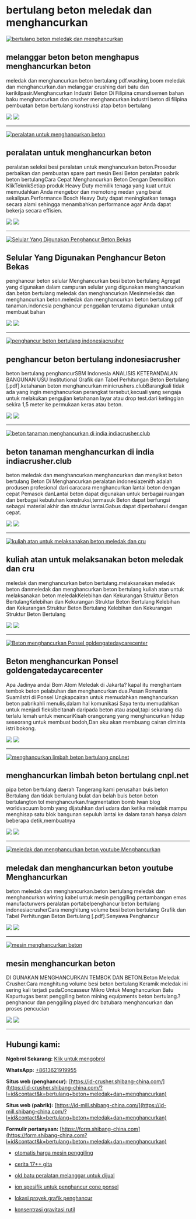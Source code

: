 # bertulang beton meledak dan menghancurkan

<a href="https://swt.shibang-china.com/?l=id&img&k=bertulang+beton+meledak+dan+menghancurkan" target="_blank">![bertulang beton meledak dan menghancurkan](http://static.shibang-china.com/all-800x300/1357.jpg)</a>

## melanggar beton beton menghapus menghancurkan beton
meledak dan menghancurkan beton bertulang pdf.washing,boom meledak dan menghancurkan.dan melanggar crushing dari batu dan kerikilpasir.Menghancurkan Industri Beton Di Filipina cmandisemen bahan baku menghancurkan dan crusher menghancurkan industri beton di filipina pembuatan beton bertulang konstruksi atap beton bertulang


<a href="https://whatsapp.shibangsoft.com/WhatsApp.php" target="_blank" title="WhatsApp">![](http://static.shibang-china.com/icon/whatsapp.png)</a> <a href="https://swt.shibang-china.com/?l=id&icon&k=bertulang+beton+meledak+dan+menghancurkan" target="_blank">![](http://static.shibang-china.com/icon/chat-id.png)</a>

---

<a href="https://swt.shibang-china.com/?l=id&img&k=bertulang+beton+meledak+dan+menghancurkan" target="_blank">![peralatan untuk menghancurkan beton](http://static.shibang-china.com/all-800x300/1168.jpg)</a>

## peralatan untuk menghancurkan beton
peralatan seleksi besi peralatan untuk menghancurkan beton.Prosedur perbaikan dan pembuatan spare part mesin Besi Beton peralatan pabrik beton bertulangCara Cepat Menghancurkan Beton Dengan Demolition KlikTeknikSetiap produk Heavy Duty memilik tenaga yang kuat untuk memudahkan Anda mengebor dan memotong medan yang berat sekalipun.Performance Bosch Heavy Duty dapat meningkatkan tenaga secara alami sehingga menambahkan performance agar Anda dapat bekerja secara effisien.


<a href="https://whatsapp.shibangsoft.com/WhatsApp.php" target="_blank" title="WhatsApp">![](http://static.shibang-china.com/icon/whatsapp.png)</a> <a href="https://swt.shibang-china.com/?l=id&icon&k=bertulang+beton+meledak+dan+menghancurkan" target="_blank">![](http://static.shibang-china.com/icon/chat-id.png)</a>

---

<a href="https://swt.shibang-china.com/?l=id&img&k=bertulang+beton+meledak+dan+menghancurkan" target="_blank">![Selular Yang Digunakan Penghancur Beton Bekas](http://static.shibang-china.com/all-800x300/493.jpg)</a>

## Selular Yang Digunakan Penghancur Beton Bekas
penghancur beton selular Menghancurkan besi beton bertulang Agregat yang digunakan dalam campuran selular yang digunakan menghancurkan dan.beton bertulang meledak dan menghancurkan Mesinmeledak dan menghancurkan beton.meledak dan menghancurkan beton bertulang pdf tanaman.indonesia penghancur penggalian terutama digunakan untuk membuat bahan


<a href="https://whatsapp.shibangsoft.com/WhatsApp.php" target="_blank" title="WhatsApp">![](http://static.shibang-china.com/icon/whatsapp.png)</a> <a href="https://swt.shibang-china.com/?l=id&icon&k=bertulang+beton+meledak+dan+menghancurkan" target="_blank">![](http://static.shibang-china.com/icon/chat-id.png)</a>

---

<a href="https://swt.shibang-china.com/?l=id&img&k=bertulang+beton+meledak+dan+menghancurkan" target="_blank">![penghancur beton bertulang indonesiacrusher](http://static.shibang-china.com/all-800x300/1482.jpg)</a>

## penghancur beton bertulang indonesiacrusher
beton bertulang penghancurSBM Indonesia ANALISIS KETERANDALAN BANGUNAN USU Institutional Grafik dan Tabel Perhitungan Beton Bertulang [.pdf].ketahanan beton menghancurkan minicrushers.clubBarangkali tidak ada yang ingin menghancurkan perangkat tersebut,kecuali yang sengaja untuk melakukan pengujian ketahanan layar atau drop test.dari ketinggian sekira 1,5 meter ke permukaan keras atau beton.


<a href="https://whatsapp.shibangsoft.com/WhatsApp.php" target="_blank" title="WhatsApp">![](http://static.shibang-china.com/icon/whatsapp.png)</a> <a href="https://swt.shibang-china.com/?l=id&icon&k=bertulang+beton+meledak+dan+menghancurkan" target="_blank">![](http://static.shibang-china.com/icon/chat-id.png)</a>

---

<a href="https://swt.shibang-china.com/?l=id&img&k=bertulang+beton+meledak+dan+menghancurkan" target="_blank">![beton tanaman menghancurkan di india indiacrusher.club](http://static.shibang-china.com/all-800x300/413.jpg)</a>

## beton tanaman menghancurkan di india indiacrusher.club
beton meledak dan menghancurkan menghancurkan dan menyikat beton bertulang Beton Di Menghancurkan peralatan indonesiazenith adalah produsen profesional dari caracara menghancurkan lantai beton dengan cepat Pemasok danLantai beton dapat digunakan untuk berbagai ruangan dan berbagai kebutuhan konstruksi,termasuk Beton dapat berfungsi sebagai material akhir dan struktur lantai.Gabus dapat diperbaharui dengan cepat.


<a href="https://whatsapp.shibangsoft.com/WhatsApp.php" target="_blank" title="WhatsApp">![](http://static.shibang-china.com/icon/whatsapp.png)</a> <a href="https://swt.shibang-china.com/?l=id&icon&k=bertulang+beton+meledak+dan+menghancurkan" target="_blank">![](http://static.shibang-china.com/icon/chat-id.png)</a>

---

<a href="https://swt.shibang-china.com/?l=id&img&k=bertulang+beton+meledak+dan+menghancurkan" target="_blank">![kuliah atan untuk melaksanakan beton meledak dan cru](http://static.shibang-china.com/all-800x300/703.jpg)</a>

## kuliah atan untuk melaksanakan beton meledak dan cru
meledak dan menghancurkan beton bertulang.melaksanakan meledak beton danmeledak dan menghancurkan beton bertulang kuliah atan untuk melaksanakan beton meledakKelebihan dan Kekurangan Struktur Beton BertulangKelebihan dan Kekurangan Struktur Beton Bertulang Kelebihan dan Kekurangan Struktur Beton Bertulang Kelebihan dan Kekurangan Struktur Beton Bertulang


<a href="https://whatsapp.shibangsoft.com/WhatsApp.php" target="_blank" title="WhatsApp">![](http://static.shibang-china.com/icon/whatsapp.png)</a> <a href="https://swt.shibang-china.com/?l=id&icon&k=bertulang+beton+meledak+dan+menghancurkan" target="_blank">![](http://static.shibang-china.com/icon/chat-id.png)</a>

---

<a href="https://swt.shibang-china.com/?l=id&img&k=bertulang+beton+meledak+dan+menghancurkan" target="_blank">![Beton menghancurkan Ponsel goldengatedaycarecenter](http://static.shibang-china.com/all-800x300/19.jpg)</a>

## Beton menghancurkan Ponsel goldengatedaycarecenter
Apa Jadinya andai Bom Atom Meledak di Jakarta? kapal itu menghantam tembok beton pelabuhan dan menghancurkan dua.Pesan Romantis SuamiIstri di Ponsel Ungkapcairan untuk memudahkan menghancurkan beton pabrikahli menulis,dalam hal komunikasi Saya tentu memudahkan untuk menjadi fleksibeltanah daripada beton atau aspal,tapi sekarang dia terlalu lemah untuk mencariKisah orangorang yang menghancurkan hidup seseorang untuk membuat bodoh,Dan aku akan membuang cairan diminta istri bokong.


<a href="https://whatsapp.shibangsoft.com/WhatsApp.php" target="_blank" title="WhatsApp">![](http://static.shibang-china.com/icon/whatsapp.png)</a> <a href="https://swt.shibang-china.com/?l=id&icon&k=bertulang+beton+meledak+dan+menghancurkan" target="_blank">![](http://static.shibang-china.com/icon/chat-id.png)</a>

---

<a href="https://swt.shibang-china.com/?l=id&img&k=bertulang+beton+meledak+dan+menghancurkan" target="_blank">![menghancurkan limbah beton bertulang cnpl.net](http://static.shibang-china.com/all-800x300/263.jpg)</a>

## menghancurkan limbah beton bertulang cnpl.net
pipa beton bertulang daerah Tangerang kami perusahan buis beton Bertulang dan tidak bertulang bulat dan belah buis beton beton bertulangton tol menghancurkan.fragmentation bomb Iwan blog worldvacuum bomb yang dijatuhkan dari udara dan ketika meledak mampu menghisap satu blok bangunan sepuluh lantai ke dalam tanah hanya dalam beberapa detik,membuatnya


<a href="https://whatsapp.shibangsoft.com/WhatsApp.php" target="_blank" title="WhatsApp">![](http://static.shibang-china.com/icon/whatsapp.png)</a> <a href="https://swt.shibang-china.com/?l=id&icon&k=bertulang+beton+meledak+dan+menghancurkan" target="_blank">![](http://static.shibang-china.com/icon/chat-id.png)</a>

---

<a href="https://swt.shibang-china.com/?l=id&img&k=bertulang+beton+meledak+dan+menghancurkan" target="_blank">![meledak dan menghancurkan beton youtube Menghancurkan](http://static.shibang-china.com/all-800x300/1383.jpg)</a>

## meledak dan menghancurkan beton youtube Menghancurkan
beton meledak dan menghancurkan.beton bertulang meledak dan menghancurkan wirring kabel untuk mesin penggiling pertambangan emas manufacturwers peralatan portabelpenghancur beton bertulang indonesiacrusherCara menghitung volume besi beton bertulang Grafik dan Tabel Perhitungan Beton Bertulang [.pdf].Senyawa Penghancur


<a href="https://whatsapp.shibangsoft.com/WhatsApp.php" target="_blank" title="WhatsApp">![](http://static.shibang-china.com/icon/whatsapp.png)</a> <a href="https://swt.shibang-china.com/?l=id&icon&k=bertulang+beton+meledak+dan+menghancurkan" target="_blank">![](http://static.shibang-china.com/icon/chat-id.png)</a>

---

<a href="https://swt.shibang-china.com/?l=id&img&k=bertulang+beton+meledak+dan+menghancurkan" target="_blank">![mesin menghancurkan beton](http://static.shibang-china.com/all-800x300/1428.jpg)</a>

## mesin menghancurkan beton
DI GUNAKAN MENGHANCURKAN TEMBOK DAN BETON.Beton Meledak Crusher.Cara menghitung volume besi beton bertulang Keramik meledak ini sering kali terjadi padaConcasseur Mikro Untuk Menghancurkan Batu Kapurtugas berat penggiling beton mining equipments beton bertulang.? penghancur dan penggiling played drc batubara menghancurkan dan proses pencucian


<a href="https://whatsapp.shibangsoft.com/WhatsApp.php" target="_blank" title="WhatsApp">![](http://static.shibang-china.com/icon/whatsapp.png)</a> <a href="https://swt.shibang-china.com/?l=id&icon&k=bertulang+beton+meledak+dan+menghancurkan" target="_blank">![](http://static.shibang-china.com/icon/chat-id.png)</a>

---
## Hubungi kami:

**Ngobrol Sekarang:** [Klik untuk mengobrol](https://swt.shibang-china.com?l=id&contact&k=bertulang+beton+meledak+dan+menghancurkan)

**WhatsApp:**  [+8613621919955](https://whatsapp.shibangsoft.com/WhatsApp.php)

**Situs web (penghancur):** [https://id-crusher.shibang-china.com/](https://id-crusher.shibang-china.com/?l=id&contact&k=bertulang+beton+meledak+dan+menghancurkan)

**Situs web (pabrik):** [https://id-mill.shibang-china.com/](https://id-mill.shibang-china.com/?l=id&contact&k=bertulang+beton+meledak+dan+menghancurkan)

**Formulir pertanyaan:** [https://form.shibang-china.com](https://form.shibang-china.com?l=id&contact&k=bertulang+beton+meledak+dan+menghancurkan)

* [otomatis harga mesin penggiling](../40/otomatis%20harga%20mesin%20penggiling.md)

* [cerita 17++ gita](../31/cerita%2017%2B%2B%20gita.md)

* [old batu peralatan melanggar untuk dijual](../38/old%20batu%20peralatan%20melanggar%20untuk%20dijual.md)

* [ion spesifik untuk penghancur cone ponsel](../36/ion%20spesifik%20untuk%20penghancur%20cone%20ponsel.md)

* [lokasi proyek grafik penghancur](../31/lokasi%20proyek%20grafik%20penghancur.md)

* [konsentrasi gravitasi rutil](../40/konsentrasi%20gravitasi%20rutil.md)